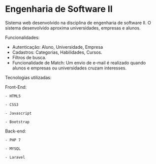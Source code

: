 # Engenharia de Software II
Sistema web desenvolvido na disciplina de engenharia de software II.
O sistema desenvolvido aproxima universidades, empresas e alunos.

Funcionalidades:
  - Autenticação: Aluno, Universidade, Empresa
  - Cadastros: Categorias, Habilidades, Cursos.
  - Filtros de busca.
  - Funcionalidade de Match: Um envio de e-mail é realizado quando alunos e empresas ou universidades cruzam interesses.
  
  
Tecnologias utilizadas:


  Front-End:
  
    - HTML5
    
    - CSS3
    
    - Javascript
    
    - Bootstrap
    
   Back-end:
   
    - PHP 7
    
    - MYSQL
    
    - Laravel
